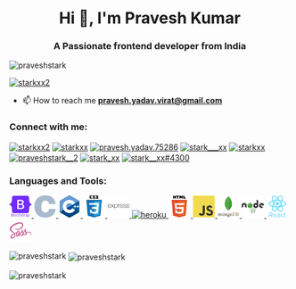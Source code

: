 <h1 align="center">Hi 👋, I'm Pravesh Kumar</h1>
<h3 align="center">A Passionate frontend developer from India</h3>

<p align="left"> <img src="https://komarev.com/ghpvc/?username=praveshstark&label=Profile%20views&color=0e75b6&style=flat" alt="praveshstark" /> </p>

<p align="left"> <a href="https://twitter.com/starkxx2" target="blank"><img src="https://img.shields.io/twitter/follow/starkxx2?logo=twitter&style=for-the-badge" alt="starkxx2" /></a> </p>

- 📫 How to reach me **pravesh.yadav.virat@gmail.com**

<h3 align="left">Connect with me:</h3>
<p align="left">
<a href="https://twitter.com/starkxx2" target="blank"><img align="center" src="https://cdn.jsdelivr.net/npm/simple-icons@3.0.1/icons/twitter.svg" alt="starkxx2" height="30" width="40" /></a>
<a href="https://linkedin.com/in/starkxx" target="blank"><img align="center" src="https://cdn.jsdelivr.net/npm/simple-icons@3.0.1/icons/linkedin.svg" alt="starkxx" height="30" width="40" /></a>
<a href="https://fb.com/pravesh.yadav.75286" target="blank"><img align="center" src="https://cdn.jsdelivr.net/npm/simple-icons@3.0.1/icons/facebook.svg" alt="pravesh.yadav.75286" height="30" width="40" /></a>
<a href="https://instagram.com/stark___xx" target="blank"><img align="center" src="https://cdn.jsdelivr.net/npm/simple-icons@3.0.1/icons/instagram.svg" alt="stark___xx" height="30" width="40" /></a>
<a href="https://www.codechef.com/users/starkxx" target="blank"><img align="center" src="https://cdn.jsdelivr.net/npm/simple-icons@3.1.0/icons/codechef.svg" alt="starkxx" height="30" width="40" /></a>
<a href="https://www.hackerrank.com/praveshstark__2" target="blank"><img align="center" src="https://cdn.jsdelivr.net/npm/simple-icons@3.0.1/icons/hackerrank.svg" alt="praveshstark__2" height="30" width="40" /></a>
<a href="https://codeforces.com/profile/stark_xx" target="blank"><img align="center" src="https://cdn.jsdelivr.net/npm/simple-icons@3.0.1/icons/codeforces.svg" alt="stark_xx" height="30" width="40" /></a>
<a href="https://discord.gg/stark__xx#4300" target="blank"><img align="center" src="https://cdn.jsdelivr.net/npm/simple-icons@3.0.1/icons/discord.svg" alt="stark__xx#4300" height="30" width="40" /></a>
</p>

<h3 align="left">Languages and Tools:</h3>
<p align="left"> <a href="https://getbootstrap.com" target="_blank"> <img src="https://raw.githubusercontent.com/devicons/devicon/master/icons/bootstrap/bootstrap-plain-wordmark.svg" alt="bootstrap" width="40" height="40"/> </a> <a href="https://www.cprogramming.com/" target="_blank"> <img src="https://raw.githubusercontent.com/devicons/devicon/master/icons/c/c-original.svg" alt="c" width="40" height="40"/> </a> <a href="https://www.w3schools.com/cpp/" target="_blank"> <img src="https://raw.githubusercontent.com/devicons/devicon/master/icons/cplusplus/cplusplus-original.svg" alt="cplusplus" width="40" height="40"/> </a> <a href="https://www.w3schools.com/css/" target="_blank"> <img src="https://raw.githubusercontent.com/devicons/devicon/master/icons/css3/css3-original-wordmark.svg" alt="css3" width="40" height="40"/> </a> <a href="https://expressjs.com" target="_blank"> <img src="https://raw.githubusercontent.com/devicons/devicon/master/icons/express/express-original-wordmark.svg" alt="express" width="40" height="40"/> </a> <a href="https://heroku.com" target="_blank"> <img src="https://www.vectorlogo.zone/logos/heroku/heroku-icon.svg" alt="heroku" width="40" height="40"/> </a> <a href="https://www.w3.org/html/" target="_blank"> <img src="https://raw.githubusercontent.com/devicons/devicon/master/icons/html5/html5-original-wordmark.svg" alt="html5" width="40" height="40"/> </a> <a href="https://developer.mozilla.org/en-US/docs/Web/JavaScript" target="_blank"> <img src="https://raw.githubusercontent.com/devicons/devicon/master/icons/javascript/javascript-original.svg" alt="javascript" width="40" height="40"/> </a> <a href="https://www.mongodb.com/" target="_blank"> <img src="https://raw.githubusercontent.com/devicons/devicon/master/icons/mongodb/mongodb-original-wordmark.svg" alt="mongodb" width="40" height="40"/> </a> <a href="https://nodejs.org" target="_blank"> <img src="https://raw.githubusercontent.com/devicons/devicon/master/icons/nodejs/nodejs-original-wordmark.svg" alt="nodejs" width="40" height="40"/> </a> <a href="https://reactjs.org/" target="_blank"> <img src="https://raw.githubusercontent.com/devicons/devicon/master/icons/react/react-original-wordmark.svg" alt="react" width="40" height="40"/> </a> <a href="https://sass-lang.com" target="_blank"> <img src="https://raw.githubusercontent.com/devicons/devicon/master/icons/sass/sass-original.svg" alt="sass" width="40" height="40"/> </a> </p>

<p><img align="left" src="https://github-readme-stats.vercel.app/api/top-langs?username=praveshstark&show_icons=true&locale=en&layout=compact" alt="praveshstark" /></p>

<p>&nbsp;<img align="center" src="https://github-readme-stats.vercel.app/api?username=praveshstark&show_icons=true&locale=en" alt="praveshstark" /></p>

<p><img align="center" src="https://github-readme-streak-stats.herokuapp.com/?user=praveshstark&" alt="praveshstark" /></p>
